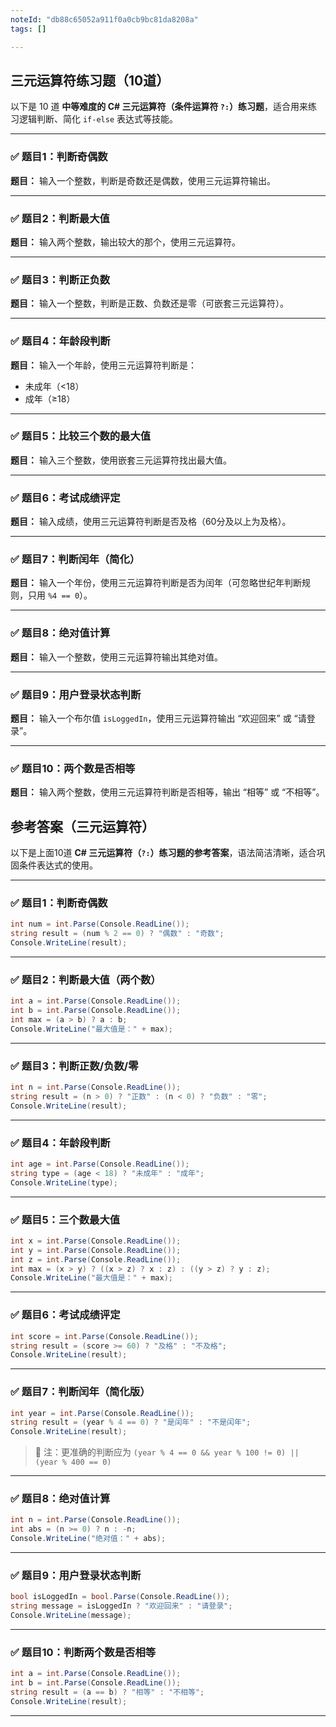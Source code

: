```yaml
---
noteId: "db88c65052a911f0a0cb9bc81da8208a"
tags: []

---
```




## 三元运算符练习题（10道）

以下是 10 道 **中等难度的 C# 三元运算符（条件运算符 `?:`）练习题**，适合用来练习逻辑判断、简化 `if-else` 表达式等技能。

------

### ✅ 题目1：判断奇偶数

**题目：** 输入一个整数，判断是奇数还是偶数，使用三元运算符输出。

------

### ✅ 题目2：判断最大值

**题目：** 输入两个整数，输出较大的那个，使用三元运算符。

------

### ✅ 题目3：判断正负数

**题目：** 输入一个整数，判断是正数、负数还是零（可嵌套三元运算符）。

------

### ✅ 题目4：年龄段判断

**题目：** 输入一个年龄，使用三元运算符判断是：

- 未成年（<18）
- 成年（≥18）

------

### ✅ 题目5：比较三个数的最大值

**题目：** 输入三个整数，使用嵌套三元运算符找出最大值。

------

### ✅ 题目6：考试成绩评定

**题目：** 输入成绩，使用三元运算符判断是否及格（60分及以上为及格）。

------

### ✅ 题目7：判断闰年（简化）

**题目：** 输入一个年份，使用三元运算符判断是否为闰年（可忽略世纪年判断规则，只用 `%4 == 0`）。

------

### ✅ 题目8：绝对值计算

**题目：** 输入一个整数，使用三元运算符输出其绝对值。

------

### ✅ 题目9：用户登录状态判断

**题目：** 输入一个布尔值 `isLoggedIn`，使用三元运算符输出 “欢迎回来” 或 “请登录”。

------

### ✅ 题目10：两个数是否相等

**题目：** 输入两个整数，使用三元运算符判断是否相等，输出 “相等” 或 “不相等”。


## 参考答案（三元运算符）

以下是上面10道 **C# 三元运算符（`?:`）练习题的参考答案**，语法简洁清晰，适合巩固条件表达式的使用。

------

### ✅ **题目1：判断奇偶数**

```csharp
int num = int.Parse(Console.ReadLine());
string result = (num % 2 == 0) ? "偶数" : "奇数";
Console.WriteLine(result);
```

------

### ✅ **题目2：判断最大值（两个数）**

```csharp
int a = int.Parse(Console.ReadLine());
int b = int.Parse(Console.ReadLine());
int max = (a > b) ? a : b;
Console.WriteLine("最大值是：" + max);
```

------

### ✅ **题目3：判断正数/负数/零**

```csharp
int n = int.Parse(Console.ReadLine());
string result = (n > 0) ? "正数" : (n < 0) ? "负数" : "零";
Console.WriteLine(result);
```

------

### ✅ **题目4：年龄段判断**

```csharp
int age = int.Parse(Console.ReadLine());
string type = (age < 18) ? "未成年" : "成年";
Console.WriteLine(type);
```

------

### ✅ **题目5：三个数最大值**

```csharp
int x = int.Parse(Console.ReadLine());
int y = int.Parse(Console.ReadLine());
int z = int.Parse(Console.ReadLine());
int max = (x > y) ? ((x > z) ? x : z) : ((y > z) ? y : z);
Console.WriteLine("最大值是：" + max);
```

------

### ✅ **题目6：考试成绩评定**

```csharp
int score = int.Parse(Console.ReadLine());
string result = (score >= 60) ? "及格" : "不及格";
Console.WriteLine(result);
```

------

### ✅ **题目7：判断闰年（简化版）**

```csharp
int year = int.Parse(Console.ReadLine());
string result = (year % 4 == 0) ? "是闰年" : "不是闰年";
Console.WriteLine(result);
```

> 📌 注：更准确的判断应为 `(year % 4 == 0 && year % 100 != 0) || (year % 400 == 0)`

------

### ✅ **题目8：绝对值计算**

```csharp
int n = int.Parse(Console.ReadLine());
int abs = (n >= 0) ? n : -n;
Console.WriteLine("绝对值：" + abs);
```

------

### ✅ **题目9：用户登录状态判断**

```csharp
bool isLoggedIn = bool.Parse(Console.ReadLine());
string message = isLoggedIn ? "欢迎回来" : "请登录";
Console.WriteLine(message);
```

------

### ✅ **题目10：判断两个数是否相等**

```csharp
int a = int.Parse(Console.ReadLine());
int b = int.Parse(Console.ReadLine());
string result = (a == b) ? "相等" : "不相等";
Console.WriteLine(result);
```

------
